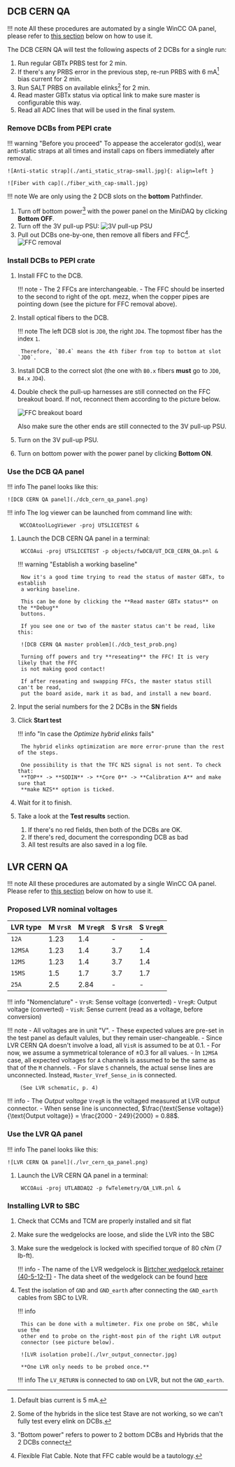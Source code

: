 ## DCB CERN QA

!!! note
    All these procedures are automated by a single WinCC OA panel, please
    refer to [this section](#use-the-dcb-qa-panel) below on how to use it.

The DCB CERN QA will test the following aspects of 2 DCBs for a single run:

1. Run regular GBTx PRBS test for 2 min.
2. If there's any PRBS error in the previous step, re-run PRBS with 6 mA[^1]
   bias current for 2 min.
3. Run SALT PRBS on available elinks[^2] for 2 min.
4. Read master GBTx status via optical link to make sure master is configurable
   this way.
5. Read all ADC lines that will be used in the final system.


[^1]: Default bias current is 5 mA.
[^2]: Some of the hybrids in the slice test Stave are not working, so we can't
      fully test every elink on DCBs.


### Remove DCBs from PEPI crate

!!! warning "Before you proceed"
    To appease the accelerator god(s), wear anti-static straps at all times and
    install caps on fibers immediately after removal.

    ![Anti-static strap](./anti_static_strap-small.jpg){: align=left }

    ![Fiber with cap](./fiber_with_cap-small.jpg)

!!! note
    We are only using the 2 DCB slots on the **bottom** Pathfinder.

1. Turn off bottom power[^3] with the power panel on the MiniDAQ by clicking
   **Bottom OFF**.
2. Turn off the 3V pull-up PSU:
    ![3V pull-up PSU](./3v_pullup_psu.jpg)
3. Pull out DCBs one-by-one, then remove all fibers and FFC[^4].
    ![FFC removal](./ffc_removal.jpg)


[^3]: "Bottom power" refers to power to 2 bottom DCBs and Hybrids that the 2
      DCBs connect
[^4]: Flexible Flat Cable. Note that FFC cable would be a tautology.


### Install DCBs to PEPI crate

1. Install FFC to the DCB.

    !!! note
        - The 2 FFCs are interchangeable.
        - The FFC should be inserted to the second to right of the opt. mezz,
          when the copper pipes are pointing down (see the picture for FFC
          removal above).

2. Install optical fibers to the DCB.

    !!! note
        The left DCB slot is `JD0`, the right `JD4`. The topmost fiber has the
        index `1`.

        Therefore, `B0.4` means the 4th fiber from top to bottom at slot `JD0`.

3. Install DCB to the correct slot (the one with `B0.x` fibers **must** go to
   `JD0`, `B4.x` `JD4`).

4. Double check the pull-up harnesses are still connected on the FFC breakout
   board. If not, reconnect them according to the picture below.

    ![FFC breakout board](./pull_up_cables.jpg)

    Also make sure the other ends are still connected to the 3V pull-up PSU.

5. Turn on the 3V pull-up PSU.
6. Turn on bottom power with the power panel by clicking **Bottom ON**.


### Use the DCB QA panel

!!! info
    The panel looks like this:

    ![DCB CERN QA panel](./dcb_cern_qa_panel.png)

!!! info
    The log viewer can be launched from command line with:

        WCCOAtoolLogViewer -proj UTSLICETEST &

1. Launch the DCB CERN QA panel in a terminal:

        WCCOAui -proj UTSLICETEST -p objects/fwDCB/UT_DCB_CERN_QA.pnl &

    !!! warning "Establish a working baseline"

        Now it's a good time trying to read the status of master GBTx, to establish
        a working baseline.

        This can be done by clicking the **Read master GBTx status** on the **Debug**
        buttons.

        If you see one or two of the master status can't be read, like this:

        ![DCB CERN QA master problem](./dcb_test_prob.png)

        Turning off powers and try **reseating** the FFC! It is very likely that the FFC
        is not making good contact!

        If after reseating and swapping FFCs, the master status still can't be read,
        put the board aside, mark it as bad, and install a new board.

2. Input the serial numbers for the 2 DCBs in the **SN** fields
3. Click **Start test**

    !!! info "In case the _Optimize hybrid elinks_ fails"

        The hybrid elinks optimization are more error-prune than the rest of the steps.

        One possibility is that the TFC NZS signal is not sent. To check that:
        **TOP** -> **SODIN** -> **Core 0** -> **Calibration A** and make sure that
        **make NZS** option is ticked.


4. Wait for it to finish.
5. Take a look at the **Test results** section.

    1. If there's no red fields, then both of the DCBs are OK.
    2. If there's red, document the corresponding DCB as bad
    3. All test results are also saved in a log file.


## LVR CERN QA

!!! note
    All these procedures are automated by a single WinCC OA panel. Please
    refer to [this section](#use-the-lvr-qa-panel) below on how to use it.


### Proposed LVR nominal voltages

| LVR type | M `VrsR` | M `VregR` |S `VrsR` | S `VregR` |
|---|---|---|---|---|
| `12A` | 1.23 | 1.4 | - | - |
| `12MSA` | 1.23 | 1.4 | 3.7 | 1.4 |
| `12MS` | 1.23 | 1.4 | 3.7 | 1.4 |
| `15MS` | 1.5 | 1.7 | 3.7 | 1.7 |
| `25A` | 2.5 | 2.84 | - | - |

!!! info "Nomenclature"
    - `VrsR`: Sense voltage (converted)
    - `VregR`: Output voltage (converted)
    - `VisR`: Sense current (read as a voltage, before conversion)

!!! note
    - All voltages are in unit "V".
    - These expected values are pre-set in the test panel as default valules,
        but they remain user-changeable.
    - Since LVR CERN QA doesn't involve a load, all `VisR` is assumed to be at
        $0.1$.
    - For now, we assume a symmetrical tolerance of $\pm 0.3$ for all values.
    - In `12MSA` case, all expected voltages for `A` channels is assumed to be
          the same as that of the `M` channels.
    - For slave `S` channels, the actual sense lines are unconnected.
        Instead, `Master_Vref_Sense_in` is connected.

        (See LVR schematic, p. 4)

!!! info
    - The _Output voltage_ `VregR` is the voltaged measured at LVR output
        connector.
    - When sense line is unconnected,
      $\frac{\text{Sense voltage}}{\text{Output voltage}} = \frac{2000 - 249}{2000} = 0.88$.


### Use the LVR QA panel

!!! info
    The panel looks like this:

    ![LVR CERN QA panel](./lvr_cern_qa_panel.png)

1. Launch the LVR CERN QA panel in a terminal:

        WCCOAui -proj UTLABDAQ2 -p fwTelemetry/QA_LVR.pnl &


### Installing LVR to SBC

1. Check that CCMs and TCM are properly installed and sit flat
2. Make sure the wedgelocks are loose, and slide the LVR into the SBC

3. Make sure the wedgelock is locked with specified torque of 80 cNm (7 lb-ft).

    !!! info
        - The name of the LVR wedgelock is [Birtcher wedgelock retainer (40-5-12-T)](https://schroff.nvent.com/en-gb/products/enc40-5-10-b-lf-ln-m?selectionPath=0%7C0%7C0%7C0%7C0%7C0%7C0%7C)
        - The data sheet of the wedgelock can be found [here](https://schroff.nvent.com/sites/g/files/hdkjer281/files/acquiadam/2020-11/40-5_DataSheet.pdf)

4. Test the isolation of `GND` and `GND_earth` after connecting the `GND_earth`
    cables from SBC to LVR.

    !!! info

        This can be done with a multimeter. Fix one probe on SBC, while use the
        other end to probe on the right-most pin of the right LVR output
        connector (see picture below).

        ![LVR isolation probe](./lvr_output_connector.jpg)

        **One LVR only needs to be probed once.**

    !!! info
        The `LV_RETURN` is connected to `GND` on LVR, but not the `GND_earth`.

